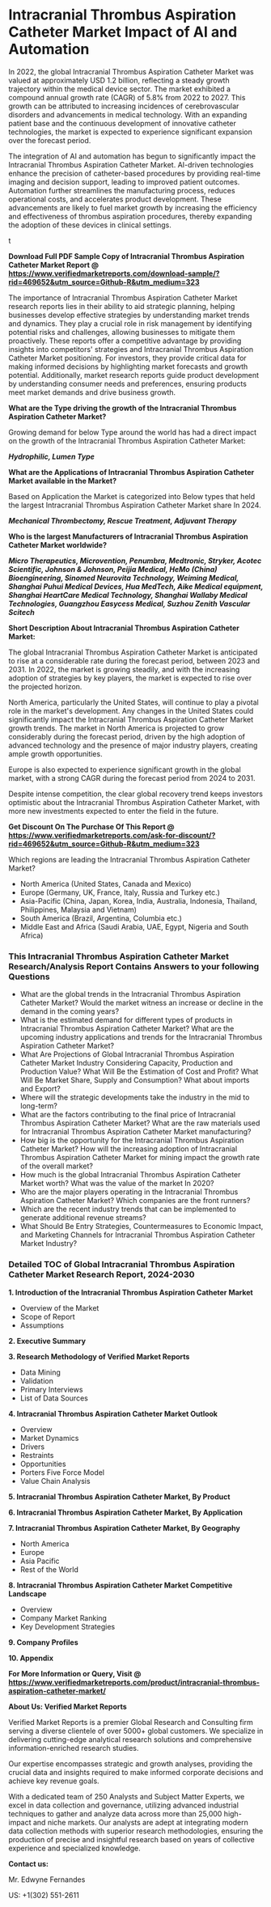 <meta name="title" content="Global Intracranial Thrombus Aspiration Catheter Market Impact of AI and Automation"><meta name="description" content="In 2022, the global Intracranial Thrombus Aspiration Catheter Market was valued at approximately USD 1.2 billion, reflecting a steady growth trajectory within the medi"><meta name="title" content="Intracranial Thrombus Aspiration Catheter Market Size, Share, Scope, Trends, Growth, Opportunities, Analysis, Forecast"><h1>Intracranial Thrombus Aspiration Catheter Market Impact of AI and Automation</h1><p>In 2022, the global Intracranial Thrombus Aspiration Catheter Market was valued at approximately USD 1.2 billion, reflecting a steady growth trajectory within the medical device sector. The market exhibited a compound annual growth rate (CAGR) of 5.8% from 2022 to 2027. This growth can be attributed to increasing incidences of cerebrovascular disorders and advancements in medical technology. With an expanding patient base and the continuous development of innovative catheter technologies, the market is expected to experience significant expansion over the forecast period.</p><p>The integration of AI and automation has begun to significantly impact the Intracranial Thrombus Aspiration Catheter Market. AI-driven technologies enhance the precision of catheter-based procedures by providing real-time imaging and decision support, leading to improved patient outcomes. Automation further streamlines the manufacturing process, reduces operational costs, and accelerates product development. These advancements are likely to fuel market growth by increasing the efficiency and effectiveness of thrombus aspiration procedures, thereby expanding the adoption of these devices in clinical settings.</p>t</p><p id="" class=""><strong>Download Full PDF Sample Copy of Intracranial Thrombus Aspiration Catheter Market Report @ <a href="https://www.verifiedmarketreports.com/download-sample/?rid=469652&utm_source=Github-R&utm_medium=323" target="_blank">https://www.verifiedmarketreports.com/download-sample/?rid=469652&utm_source=Github-R&utm_medium=323</a></strong></p><p>The importance of&nbsp;Intracranial Thrombus Aspiration Catheter Market research reports lies in their ability to aid strategic planning, helping businesses develop effective strategies by understanding market trends and dynamics. They play a crucial role in risk management by identifying potential risks and challenges, allowing businesses to mitigate them proactively. These reports offer a competitive advantage by providing insights into competitors' strategies and Intracranial Thrombus Aspiration Catheter Market positioning. For investors, they provide critical data for making informed decisions by highlighting market forecasts and growth potential. Additionally, market research reports guide product development by understanding consumer needs and preferences, ensuring products meet market demands and drive business growth.</p><p><strong>What are the&nbsp;Type driving the growth of the Intracranial Thrombus Aspiration Catheter Market?</strong></p><p id="" class="">Growing demand for below Type around the world has had a direct impact on the growth of the Intracranial Thrombus Aspiration Catheter Market:</p><em><strong>Hydrophilic, Lumen Type</strong></em></p><strong>What are the&nbsp;Applications&nbsp;of Intracranial Thrombus Aspiration Catheter Market available in the Market?</strong></p><p id="" class="">Based on Application the Market is categorized into Below types that held the largest Intracranial Thrombus Aspiration Catheter Market share In 2024.</p><em><strong>Mechanical Thrombectomy, Rescue Treatment, Adjuvant Therapy</strong></em></p><strong>Who is the largest Manufacturers of Intracranial Thrombus Aspiration Catheter Market worldwide?</strong></p><p><em><strong>Micro Therapeutics, Microvention, Penumbra, Medtronic, Stryker, Acotec Scientific, Johnson & Johnson, Peijia Medical, HeMo (China) Bioengineering, Sinomed Neurovita Technology, Weiming Medical, Shanghai Puhui Medical Devices, Hua MedTech, Aike Medical equipment, Shanghai HeartCare Medical Technology, Shanghai Wallaby Medical Technologies, Guangzhou Easycess Medical, Suzhou Zenith Vascular Scitech</strong></em></p><p id="" class=""><strong>Short Description About Intracranial Thrombus Aspiration Catheter Market:</strong></p><p>The global Intracranial Thrombus Aspiration Catheter Market is anticipated to rise at a considerable rate during the forecast period, between 2023 and 2031. In 2022, the market is growing steadily, and with the increasing adoption of strategies by key players, the market is expected to rise over the projected horizon.</p><p>North America, particularly the United States, will continue to play a pivotal role in the market's development. Any changes in the United States could significantly impact the Intracranial Thrombus Aspiration Catheter Market growth trends. The market in North America is projected to grow considerably during the forecast period, driven by the high adoption of advanced technology and the presence of major industry players, creating ample growth opportunities.</p><p>Europe is also expected to experience significant growth in the global market, with a strong CAGR during the forecast period from 2024 to 2031.</p><p>Despite intense competition, the clear global recovery trend keeps investors optimistic about the Intracranial Thrombus Aspiration Catheter Market, with more new investments expected to enter the field in the future.</p><p id="" class=""><strong>Get Discount On The Purchase Of This Report @ <a href="https://www.verifiedmarketreports.com/ask-for-discount/?rid=469652&utm_source=Github-R&utm_medium=323" target="_blank">https://www.verifiedmarketreports.com/ask-for-discount/?rid=469652&utm_source=Github-R&utm_medium=323</a></strong></p>Which regions are leading the Intracranial Thrombus Aspiration Catheter Market?</p><ul><li>North America (United States, Canada and Mexico)</li><li>Europe (Germany, UK, France, Italy, Russia and Turkey etc.)</li><li>Asia-Pacific (China, Japan, Korea, India, Australia, Indonesia, Thailand, Philippines, Malaysia and Vietnam)</li><li>South America (Brazil, Argentina, Columbia etc.)</li><li>Middle East and Africa (Saudi Arabia, UAE, Egypt, Nigeria and South Africa)</li></ul><h3 id="" class="">This Intracranial Thrombus Aspiration Catheter Market Research/Analysis Report Contains Answers to your following Questions</h3><ul><li>What are the global trends in the Intracranial Thrombus Aspiration Catheter Market? Would the market witness an increase or decline in the demand in the coming years?</li><li>What is the estimated demand for different types of products in Intracranial Thrombus Aspiration Catheter Market? What are the upcoming industry applications and trends for the Intracranial Thrombus Aspiration Catheter Market?</li><li>What Are Projections of Global Intracranial Thrombus Aspiration Catheter Market Industry Considering Capacity, Production and Production Value? What Will Be the Estimation of Cost and Profit? What Will Be Market Share, Supply and Consumption? What about imports and Export?</li><li>Where will the strategic developments take the industry in the mid to long-term?</li><li>What are the factors contributing to the final price of Intracranial Thrombus Aspiration Catheter Market? What are the raw materials used for Intracranial Thrombus Aspiration Catheter Market manufacturing?</li><li>How big is the opportunity for the Intracranial Thrombus Aspiration Catheter Market? How will the increasing adoption of Intracranial Thrombus Aspiration Catheter Market for mining impact the growth rate of the overall market?</li><li>How much is the global Intracranial Thrombus Aspiration Catheter Market worth? What was the value of the market In 2020?</li><li>Who are the major players operating in the Intracranial Thrombus Aspiration Catheter Market? Which companies are the front runners?</li><li>Which are the recent industry trends that can be implemented to generate additional revenue streams?</li><li>What Should Be Entry Strategies, Countermeasures to Economic Impact, and Marketing Channels for Intracranial Thrombus Aspiration Catheter Market Industry?</li></ul><h3 id="" class="">Detailed TOC of Global Intracranial Thrombus Aspiration Catheter Market Research Report, 2024-2030</h3><p id="" class=""><strong>1. Introduction of the Intracranial Thrombus Aspiration Catheter Market</strong></p><ul><li>Overview of the Market</li><li>Scope of Report</li><li>Assumptions</li></ul><p id="" class=""><strong>2. Executive Summary</strong></p><p id="" class=""><strong>3. Research Methodology of Verified Market Reports</strong></p><ul><li>Data Mining</li><li>Validation</li><li>Primary Interviews</li><li>List of Data Sources</li></ul><p id="" class=""><strong>4. Intracranial Thrombus Aspiration Catheter Market Outlook</strong></p><ul><li>Overview</li><li>Market Dynamics</li><li>Drivers</li><li>Restraints</li><li>Opportunities</li><li>Porters Five Force Model</li><li>Value Chain Analysis</li></ul><p id="" class=""><strong>5. Intracranial Thrombus Aspiration Catheter Market, By Product</strong></p><p id="" class=""><strong>6. Intracranial Thrombus Aspiration Catheter Market, By Application</strong></p><p id="" class=""><strong>7. Intracranial Thrombus Aspiration Catheter Market, By Geography</strong></p><ul><li>North America</li><li>Europe</li><li>Asia Pacific</li><li>Rest of the World</li></ul><p id="" class=""><strong>8. Intracranial Thrombus Aspiration Catheter Market Competitive Landscape</strong></p><ul><li>Overview</li><li>Company Market Ranking</li><li>Key Development Strategies</li></ul><p id="" class=""><strong>9. Company Profiles</strong></p><p id="" class=""><strong>10. Appendix</strong></p><p id="" class=""><strong>For More Information or Query, Visit @ <a href="https://www.verifiedmarketreports.com/product/intracranial-thrombus-aspiration-catheter-market/" target="_blank">https://www.verifiedmarketreports.com/product/intracranial-thrombus-aspiration-catheter-market/</a></strong></p><p id="" class=""><strong>About Us: Verified Market Reports</strong></p><p id="" class="">Verified Market Reports is a premier Global Research and Consulting firm serving a diverse clientele of over 5000+ global customers. We specialize in delivering cutting-edge analytical research solutions and comprehensive information-enriched research studies.</p><p id="" class="">Our expertise encompasses strategic and growth analyses, providing the crucial data and insights required to make informed corporate decisions and achieve key revenue goals.</p><p id="" class="">With a dedicated team of 250 Analysts and Subject Matter Experts, we excel in data collection and governance, utilizing advanced industrial techniques to gather and analyze data across more than 25,000 high-impact and niche markets. Our analysts are adept at integrating modern data collection methods with superior research methodologies, ensuring the production of precise and insightful research based on years of collective experience and specialized knowledge.</p><p id="" class=""><strong>Contact us:</strong></p><p id="" class="">Mr. Edwyne Fernandes</p><p id="" class="">US: +1(302) 551-2611</p>